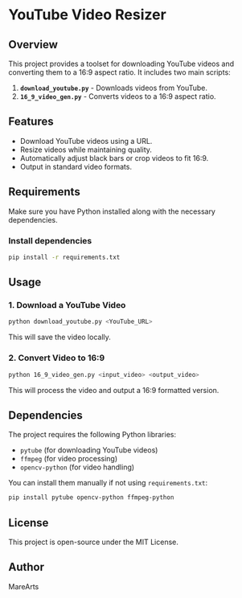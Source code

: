 # YouTube Video Resizer

## Overview
This project provides a toolset for downloading YouTube videos and converting them to a 16:9 aspect ratio. It includes two main scripts:

1. **`download_youtube.py`** - Downloads videos from YouTube.
2. **`16_9_video_gen.py`** - Converts videos to a 16:9 aspect ratio.

## Features
- Download YouTube videos using a URL.
- Resize videos while maintaining quality.
- Automatically adjust black bars or crop videos to fit 16:9.
- Output in standard video formats.

## Requirements
Make sure you have Python installed along with the necessary dependencies.

### Install dependencies
```bash
pip install -r requirements.txt
```

## Usage
### 1. Download a YouTube Video
```bash
python download_youtube.py <YouTube_URL>
```
This will save the video locally.

### 2. Convert Video to 16:9
```bash
python 16_9_video_gen.py <input_video> <output_video>
```
This will process the video and output a 16:9 formatted version.

## Dependencies
The project requires the following Python libraries:
- `pytube` (for downloading YouTube videos)
- `ffmpeg` (for video processing)
- `opencv-python` (for video handling)

You can install them manually if not using `requirements.txt`:
```bash
pip install pytube opencv-python ffmpeg-python
```

## License
This project is open-source under the MIT License.

## Author
MareArts
